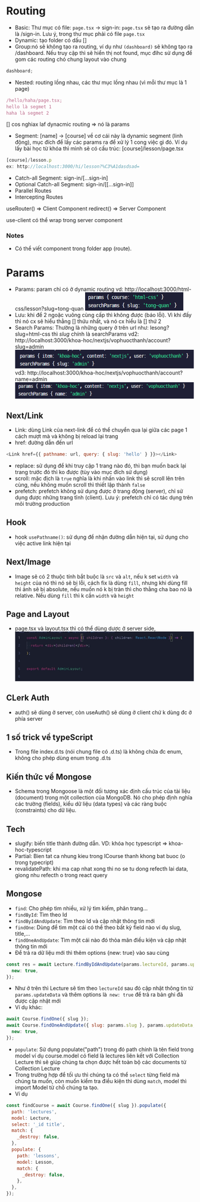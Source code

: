 # Routing

- Basic: Thư mục có file: `page.tsx` -> sign-in: `page.tsx` sẽ tạo ra đường dẫn là /sign-in. Lưu ý, trong thư mục phải có file `page.tsx`
- Dynamic: tạo folder có dấu []
- Group:nó sẽ không tạo ra routing, ví dụ như `(dashboard)` sẽ không tạo ra /dashboard. Nếu truy cập thì sẽ hiển thị not found, mục đíhc sử dụng để gom các routing chó chung layout vào chung

```js
dashboard;
```

- Nested: routing lồng nhau, các thư mục lồng nhau (vì mỗi thư mục là 1 page)

```js
/hello/haha/page.tsx;
hello là segmet 1
haha là segmet 2
```

[] cos nghiax laf dynacmic routing => nó là params

- Segment: [name] -> [course] về cơ cái này là dynamic segment (linh động), mục đích để lấy các params ra để xử lý 1 cong việc gì đó. Ví dụ lấy bài học từ khóa thì mình sẽ có cấu trúc: [course]/lesson/page.tsx

```js
[course]/lesson.p
ex: http://localhost:3000/hi/lesson?%C3%A1dasdsad=

```

- Catch-all Segment: sign-in/[...sign-in]
- Optional Catch-all Segment: sign-in/[[...sign-in]]
- Parallel Routes
- Intercepting Routes

useRouter() => Client Component
redirect() => Server Component

use-client có thể wrap trong server component

### Notes

- Có thể viết component trong folder app (route).

# Params

- Params: param chỉ có ở dynamic routing
  vd: http://localhost:3000/html-css/lesson?slug=tong-quan
  ![alt text](image.png)
- Lưu: khi để 2 ngoặc vuông cùng cấp thì không được (báo lỗi). Vì khi đấy thì nó cx sẽ hiểu thằng [] thứu nhất, và nó cx hiểu là [] thứ 2
- Search Params: Thường là những query ở trên url như: lesong?slug=html-css thì _slug_ chính là searchParams
  vd2: http://localhost:3000/khoa-hoc/nextjs/vophuocthanh/account?slug=admin
  ![alt text](image-1.png)
  vd3: http://localhost:3000/khoa-hoc/nextjs/vophuocthanh/account?name=admin
  ![alt text](image-2.png)

## Next/Link

- Link: dùng Link của next-link để có thể chuyển qua lại giữa các page 1 cách mượt mà và không bị reload lại trang
- href: đường dẫn đến url

```js
<Link href={{ pathname: url, query: { slug: 'hello' } }}></Link>
```

- replace: sử dụng để khi truy cập 1 trang nào đó, thì bạn muốn back lại trang trước đó thì ko được (tùy vào mục đích sử dụng)
- scroll: mặc địch là `true` nghĩa là khi nhấn vào link thì sẽ scroll lên trên cùng, nếu không muốn scroll thì thiết lập thành `false`
- prefetch: prefetch không sử dụng được ở trang động (server), chỉ sử dụng được những trang tĩnh (client). Lưu ý: prefetch chỉ có tác dụng trên môi trường production

## Hook

- hook `usePathname()`: sử dụng để nhận đường dẫn hiện tại, sử dụng cho việc active link hiện tại

## Next/Image

- Image sẽ có 2 thuộc tính bắt buộc là `src` và `alt`, nếu k set `width` và `height` của nó thì nó sẽ bị lỗi, cách fix là dùng `fill`, nhưng khi dùng fill thì ảnh sẽ bị absolute, nếu muốn nó k bị tràn thì cho thằng cha bao nó là relative. Nếu dùng `fill` thì k cần `width` và `height`

## Page and Layout

- page.tsx và layout.tsx thì có thể dùng dược ở server side,
  ![alt text](image-3.png)

## CLerk Auth

- auth() sẽ dùng ở server, còn useAuth() sẽ dùng ở client chứ k dùng đc ở phía server

## 1 số trick về typeScript

- Trong file index.d.ts (nói chung file có .d.ts) là không chứa đc enum, không cho phép dùng enum trong .d.ts

## Kiến thức về Mongose

- Schema trong Mongoose là một đối tượng xác định cấu trúc của tài liệu (document) trong một collection của MongoDB. Nó cho phép định nghĩa các trường (fields), kiểu dữ liệu (data types) và các ràng buộc (constraints) cho dữ liệu.

## Tech

- slugify: biến title thành đường dẫn. VD: khóa học typescript => khoa-hoc-typescript
- Partial<ICourse>: Bien tat ca nhung kieu trong ICourse thanh khong bat buoc (o trong typecript)
- revalidatePath: khi ma cap nhat xong thi no se tu dong refecth lai data, giong nhu refecth o trong react query

## Mongose

- `find`: Cho phép tìm nhiều, xử lý tìm kiếm, phân trang...
- `findById`: Tìm theo Id
- `findByIdAndUpdate`: Tìm theo Id và cập nhật thông tin mới
- `findOne`: Dùng để tìm một cái có thể theo bất kỳ field nào ví dụ slug, title,...
- `findOneAndUpdate`: Tìm một cái nào đó thỏa mãn điều kiện và cập nhật thông tin mới
- Để trả ra dữ liệu mới thì thêm options {new: true} vào sau cùng

```js
const res = await Lecture.findByIdAndUpdate(params.lectureId, params.updateData, {
  new: true,
});
```

- Như ở trên thì Lecture sẽ tìm theo `lectureId` sau đó cập nhật thông tin từ `params.updateData` và thêm options là` new: true` để trả ra bản ghi đã được cập nhật mới
- Ví dụ khác:

```js
await Course.findOne({ slug });
await Course.findOneAndUpdate({ slug: params.slug }, params.updateData, {
  new: true,
});
```

- `populate`: Sử dụng populate("path") trong đó path chính là tên field trong model ví dụ course.model có field là lectures liên kết với Collection Lecture thì sẽ giúp chúng ta chọn được hết toàn bộ các documents từ Collection Lecture
- Trong trường hợp để tối ưu thì chúng ta có thể `select` từng field mà chúng ta muốn, còn muốn kiểm tra điều kiện thì dùng `match`, model thì import Model từ chỗ chúng ta tạo.
- Ví dụ

```js
const findCourse = await Course.findOne({ slug }).populate({
  path: 'lectures',
  model: Lecture,
  select: '_id title',
  match: {
    _destroy: false,
  },
  populate: {
    path: 'lessons',
    model: Lesson,
    match: {
      _destroy: false,
    },
  },
});
```
